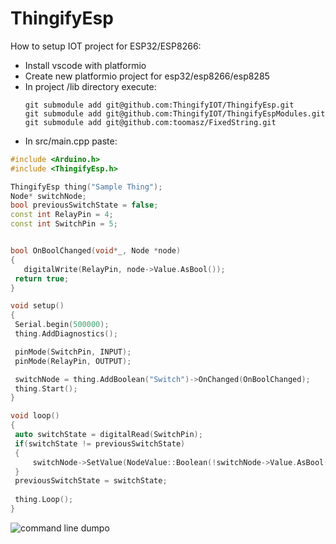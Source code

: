 # ThingifyEsp

How to setup IOT project for ESP32/ESP8266:
 - Install vscode with platformio
 - Create new platformio project for esp32/esp8266/esp8285
 - In project /lib directory execute: 
     ````
     git submodule add git@github.com:ThingifyIOT/ThingifyEsp.git
     git submodule add git@github.com:ThingifyIOT/ThingifyEspModules.git
     git submodule add git@github.com:toomasz/FixedString.git
  - In src/main.cpp paste:
   ```c++
   #include <Arduino.h>
#include <ThingifyEsp.h>

ThingifyEsp thing("Sample Thing");
Node* switchNode;
bool previousSwitchState = false;
const int RelayPin = 4;
const int SwitchPin = 5;


bool OnBoolChanged(void*_, Node *node)
{
	  digitalWrite(RelayPin, node->Value.AsBool());
  	return true;
}

void setup()
{
	Serial.begin(500000);	
	thing.AddDiagnostics();

	pinMode(SwitchPin, INPUT);
	pinMode(RelayPin, OUTPUT);

	switchNode = thing.AddBoolean("Switch")->OnChanged(OnBoolChanged);
	thing.Start();
}

void loop()
{
	auto switchState = digitalRead(SwitchPin);
	if(switchState != previousSwitchState)
	{
		switchNode->SetValue(NodeValue::Boolean(!switchNode->Value.AsBool()));
	}
	previousSwitchState = switchState;
	
	thing.Loop();
}
```

![command line dumpo](https://i.imgur.com/dNpemKh.png)


